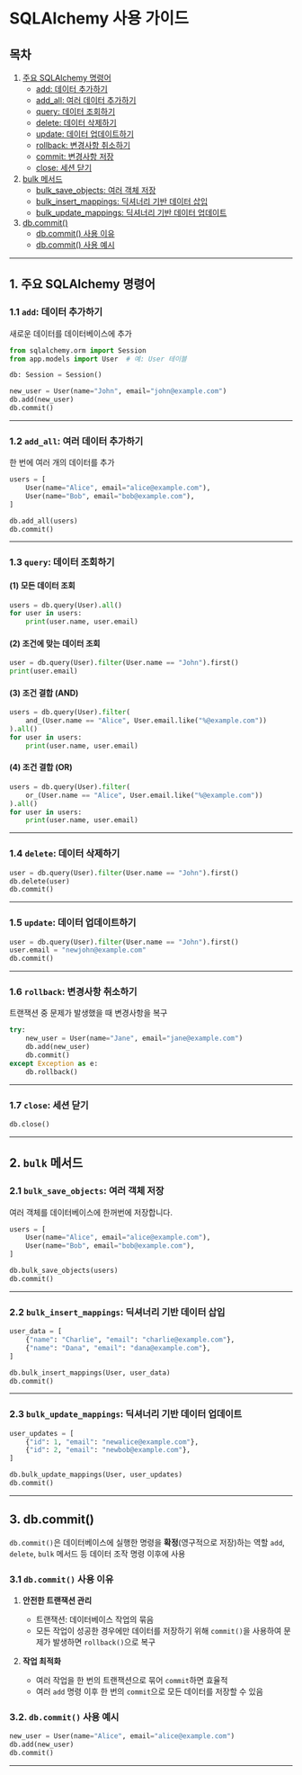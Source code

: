 # SQLAlchemy 사용 가이드

## 목차
1. [주요 SQLAlchemy 명령어](#1-주요-sqlalchemy-명령어)
   - [add: 데이터 추가하기](#11-add-데이터-추가하기)
   - [add_all: 여러 데이터 추가하기](#12-add_all-여러-데이터-추가하기)
   - [query: 데이터 조회하기](#13-query-데이터-조회하기)
   - [delete: 데이터 삭제하기](#14-delete-데이터-삭제하기)
   - [update: 데이터 업데이트하기](#15-update-데이터-업데이트하기)
   - [rollback: 변경사항 취소하기](#16-rollback-변경사항-취소하기)
   - [commit: 변경사항 저장](#17-commit-변경사항-저장)
   - [close: 세션 닫기](#18-close-세션-닫기)
2. [bulk 메서드](#2-bulk-메서드)
   - [bulk_save_objects: 여러 객체 저장](#21-bulk_save_objects-여러-객체-저장)
   - [bulk_insert_mappings: 딕셔너리 기반 데이터 삽입](#22-bulk_insert_mappings-딕셔너리-기반-데이터-삽입)
   - [bulk_update_mappings: 딕셔너리 기반 데이터 업데이트](#23-bulk_update_mappings-딕셔너리-기반-데이터-업데이트)
3. [db.commit()](#3-dbcommit)
   - [db.commit() 사용 이유](#31-dbcommit-사용-이유)
   - [db.commit() 사용 예시](#32-dbcommit-사용-예시)

---

## 1. 주요 SQLAlchemy 명령어

### 1.1 `add`: 데이터 추가하기

새로운 데이터를 데이터베이스에 추가

```python
from sqlalchemy.orm import Session
from app.models import User  # 예: User 테이블

db: Session = Session()

new_user = User(name="John", email="john@example.com")
db.add(new_user)
db.commit()
```

---

### 1.2 `add_all`: 여러 데이터 추가하기

한 번에 여러 개의 데이터를 추가

```python
users = [
    User(name="Alice", email="alice@example.com"),
    User(name="Bob", email="bob@example.com"),
]

db.add_all(users)
db.commit()
```

---

### 1.3 `query`: 데이터 조회하기

#### (1) 모든 데이터 조회
```python
users = db.query(User).all()
for user in users:
    print(user.name, user.email)
```

#### (2) 조건에 맞는 데이터 조회
```python
user = db.query(User).filter(User.name == "John").first()
print(user.email)

```

#### (3) 조건 결합 (AND)
```python
users = db.query(User).filter(
    and_(User.name == "Alice", User.email.like("%@example.com"))
).all()
for user in users:
    print(user.name, user.email)
```

#### (4) 조건 결합 (OR)
```python
users = db.query(User).filter(
    or_(User.name == "Alice", User.email.like("%@example.com"))
).all()
for user in users:
    print(user.name, user.email)
```

---

### 1.4 `delete`: 데이터 삭제하기

```python
user = db.query(User).filter(User.name == "John").first()
db.delete(user)
db.commit()
```

---

### 1.5 `update`: 데이터 업데이트하기

```python
user = db.query(User).filter(User.name == "John").first()
user.email = "newjohn@example.com"
db.commit()
```

---

### 1.6 `rollback`: 변경사항 취소하기

트랜잭션 중 문제가 발생했을 때 변경사항을 복구

```python
try:
    new_user = User(name="Jane", email="jane@example.com")
    db.add(new_user)
    db.commit()
except Exception as e:
    db.rollback()
```

---

### 1.7 `close`: 세션 닫기

```python
db.close()
```

---

## 2. `bulk` 메서드

### 2.1 `bulk_save_objects`: 여러 객체 저장

여러 객체를 데이터베이스에 한꺼번에 저장합니다.

```python
users = [
    User(name="Alice", email="alice@example.com"),
    User(name="Bob", email="bob@example.com"),
]

db.bulk_save_objects(users)
db.commit()
```

---

### 2.2 `bulk_insert_mappings`: 딕셔너리 기반 데이터 삽입

```python
user_data = [
    {"name": "Charlie", "email": "charlie@example.com"},
    {"name": "Dana", "email": "dana@example.com"},
]

db.bulk_insert_mappings(User, user_data)
db.commit()
```

---

### 2.3 `bulk_update_mappings`: 딕셔너리 기반 데이터 업데이트

```python
user_updates = [
    {"id": 1, "email": "newalice@example.com"},
    {"id": 2, "email": "newbob@example.com"},
]

db.bulk_update_mappings(User, user_updates)
db.commit()
```
---

## 3. db.commit() 

`db.commit()`은 데이터베이스에 실행한 명령을 **확정**(영구적으로 저장)하는 역할
`add`, `delete`, `bulk` 메서드 등 데이터 조작 명령 이후에 사용

### 3.1 `db.commit()` 사용 이유

1. **안전한 트랜잭션 관리**
   - 트랜잭션: 데이터베이스 작업의 묶음
   - 모든 작업이 성공한 경우에만 데이터를 저장하기 위해 `commit()`을 사용하여 문제가 발생하면 `rollback()`으로 복구

2. **작업 최적화**
   - 여러 작업을 한 번의 트랜잭션으로 묶어 `commit`하면 효율적
   - 여러 `add` 명령 이후 한 번의 `commit`으로 모든 데이터를 저장할 수 있음

### 3.2. `db.commit()` 사용 예시
```python
new_user = User(name="Alice", email="alice@example.com")
db.add(new_user)
db.commit()
```

---
